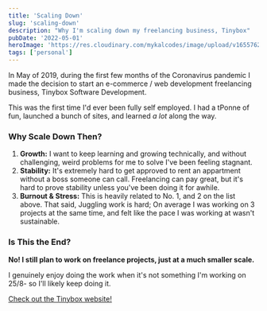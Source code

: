 ```yaml
---
title: 'Scaling Down'
slug: 'scaling-down'
description: "Why I'm scaling down my freelancing business, Tinybox"
pubDate: '2022-05-01'
heroImage: 'https://res.cloudinary.com/mykalcodes/image/upload/v1655762856/Mykal%20Codes/scaling-down.webp'
tags: ['personal']
---
```


In May of 2019, during the first few months of the Coronavirus pandemic I made the decision to start an e-commerce / web development freelancing business, Tinybox Software Development.

This was the first time I'd ever been fully self employed. I had a tPonne of fun, launched a bunch of sites, and learned _a lot_ along the way.

### Why Scale Down Then?

1. **Growth:** I want to keep learning and growing technically, and without challenging, weird problems for me to solve I've been feeling stagnant.
2. **Stability:** It's extremely hard to get approved to rent an appartment without a boss someone can call. Freelancing can pay great, but it's hard to prove stability unless you've been doing it for awhile.
3. **Burnout & Stress:** This is heavily related to No. 1, and 2 on the list above. That said, Juggling work is hard; On average I was working on 3 projects at the same time, and felt like the pace I was working at wasn't sustainable.

### Is This the End?

**No! I still plan to work on freelance projects, just at a much smaller scale.**

I genuinely enjoy doing the work when it's not something I'm working on 25/8- so I'll likely keep doing it.

[Check out the Tinybox website!](https://tinybox.dev)
